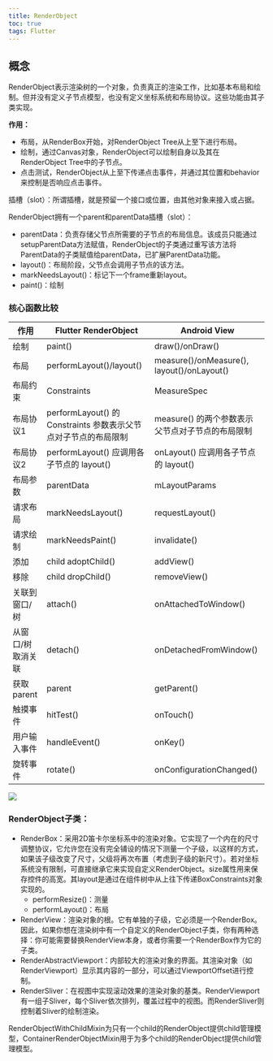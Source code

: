 ```yaml
---
title: RenderObject
toc: true
tags: Flutter
---
```



## 概念


RenderObject表示渲染树的一个对象，负责真正的渲染工作，比如基本布局和绘制。但并没有定义子节点模型，也没有定义坐标系统和布局协议。这些功能由其子类实现。

**作用：**

- 布局，从RenderBox开始，对RenderObject Tree从上至下进行布局。
- 绘制，通过Canvas对象，RenderObject可以绘制自身以及其在RenderObject Tree中的子节点。
- 点击测试，RenderObject从上至下传递点击事件，并通过其位置和behavior来控制是否响应点击事件。

插槽（slot）：所谓插槽，就是预留一个接口或位置，由其他对象来接入或占据。

RenderObject拥有一个parent和parentData插槽（slot）：

- parentData：负责存储父节点所需要的子节点的布局信息。该成员只能通过setupParentData方法赋值，RenderObject的子类通过重写该方法将ParentData的子类赋值给parentData，已扩展ParentData功能。
- layout()：布局阶段，父节点会调用子节点的该方法。
- markNeedsLayout()：标记下一个frame重新layout。
- paint()：绘制

### 核心函数比较

|作用|Flutter RenderObject|	Android View|
|---|---|---|
|绘制|	paint()|	draw()/onDraw()|
|布局|	performLayout()/layout()|	measure()/onMeasure(), layout()/onLayout()|
|布局约束|	Constraints|	MeasureSpec|
|布局协议1|	performLayout() 的 Constraints 参数表示父节点对子节点的布局限制	|measure() 的两个参数表示父节点对子节点的布局限制|
|布局协议2|	performLayout() 应调用各子节点的 layout()|	onLayout() 应调用各子节点的 layout()|
|布局参数|	parentData|	mLayoutParams|
|请求布局|	markNeedsLayout()|	requestLayout()|
|请求绘制|	markNeedsPaint()|	invalidate()|
|添加| child	adoptChild()|	addView()|
|移除| child	dropChild()|	removeView()|
|关联到窗口/树|	attach()|	onAttachedToWindow()|
|从窗口/树取消关联|	detach()|	onDetachedFromWindow()|
|获取 parent|	parent|	getParent()|
|触摸事件|	hitTest()|	onTouch()|
|用户输入事件|	handleEvent()|	onKey()|
|旋转事件|	rotate()|	onConfigurationChanged()|



![](./renderobject_1.png)

### RenderObject子类：

- RenderBox：采用2D笛卡尔坐标系中的渲染对象。它实现了一个内在的尺寸调整协议，它允许您在没有完全铺设的情况下测量一个子级，以这样的方式，如果该子级改变了尺寸，父级将再次布置（考虑到子级的新尺寸）。若对坐标系统没有限制，可直接继承它来实现自定义RenderObject。size属性用来保存控件的高宽。其layout是通过在组件树中从上往下传递BoxConstraints对象实现的。
    - performResize()：测量
    - performLayout()：布局
- RenderView：渲染对象的根。它有单独的子级，它必须是一个RenderBox。因此，如果你想在渲染树中有一个自定义的RenderObject子类，你有两种选择：你可能需要替换RenderView本身，或者你需要一个RenderBox作为它的子类。
- RenderAbstractViewport：内部较大的渲染对象的界面。其渲染对象（如RenderViewport）显示其内容的一部分，可以通过ViewportOffset进行控制。
- RenderSliver：在视图中实现滚动效果的渲染对象的基类。RenderViewport有一组子Sliver，每个Sliver依次排列，覆盖过程中的视图。而RenderSliver则控制着Sliver的绘制渲染。

RenderObjectWithChildMixin为只有一个child的RenderObject提供child管理模型，ContainerRenderObjectMixin用于为多个child的RenderObject提供child管理模型。